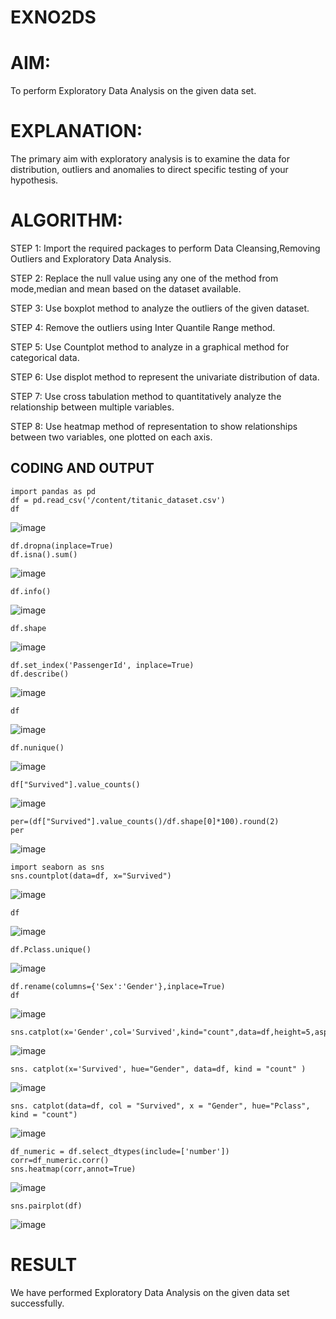 # EXNO2DS
# AIM:
To perform Exploratory Data Analysis on the given data set.
      
# EXPLANATION:
The primary aim with exploratory analysis is to examine the data for distribution, outliers and anomalies to direct specific testing of your hypothesis.
  
# ALGORITHM:
STEP 1: Import the required packages to perform Data Cleansing,Removing Outliers and Exploratory Data Analysis.

STEP 2: Replace the null value using any one of the method from mode,median and mean based on the dataset available.

STEP 3: Use boxplot method to analyze the outliers of the given dataset.

STEP 4: Remove the outliers using Inter Quantile Range method.

STEP 5: Use Countplot method to analyze in a graphical method for categorical data.

STEP 6: Use displot method to represent the univariate distribution of data.

STEP 7: Use cross tabulation method to quantitatively analyze the relationship between multiple variables.

STEP 8: Use heatmap method of representation to show relationships between two variables, one plotted on each axis.

## CODING AND OUTPUT
~~~
import pandas as pd
df = pd.read_csv('/content/titanic_dataset.csv')
df
~~~
![image](https://github.com/user-attachments/assets/fb587ce3-f65e-40e7-bca2-9df75f22a377)
~~~
df.dropna(inplace=True)
df.isna().sum()
~~~
![image](https://github.com/user-attachments/assets/a2326e2f-ac80-4cf0-bc9b-05445d89f22b)
~~~
df.info()
~~~
![image](https://github.com/user-attachments/assets/009f3be1-8565-4685-94a1-0f60735ad126)
~~~
df.shape
~~~
![image](https://github.com/user-attachments/assets/31f487f4-ea10-4337-8b14-8e3efa6e2184)
~~~
df.set_index('PassengerId', inplace=True)
df.describe()
~~~
![image](https://github.com/user-attachments/assets/e96a0c21-0cc0-4996-9eab-ed182452c72e)
~~~
df
~~~
![image](https://github.com/user-attachments/assets/becd6e7a-cdc0-475a-99a1-ee075acbba2e)
~~~
df.nunique()
~~~
![image](https://github.com/user-attachments/assets/25e59ec6-1075-4b28-9cab-7f4d6feba34e)
~~~
df["Survived"].value_counts()
~~~
![image](https://github.com/user-attachments/assets/54a18554-0379-44de-9251-0ad3a26aeb0d)
~~~
per=(df["Survived"].value_counts()/df.shape[0]*100).round(2)
per
~~~
![image](https://github.com/user-attachments/assets/6cd94b75-7834-4937-8815-1773b0929c4f)
~~~
import seaborn as sns
sns.countplot(data=df, x="Survived")
~~~
![image](https://github.com/user-attachments/assets/b8924350-5a63-41c7-b46f-46c55022b213)
~~~
df
~~~
![image](https://github.com/user-attachments/assets/0943ef82-41dd-493c-b061-0655a4ca32dd)
~~~
df.Pclass.unique()
~~~
![image](https://github.com/user-attachments/assets/7d3657a6-db5f-40c7-97fb-adda0dfa4dcd)
~~~
df.rename(columns={'Sex':'Gender'},inplace=True)
df
~~~
![image](https://github.com/user-attachments/assets/d1e75cf2-3859-4c3a-a9ea-80a18d573bef)
~~~
sns.catplot(x='Gender',col='Survived',kind="count",data=df,height=5,aspect=.7)
~~~
![image](https://github.com/user-attachments/assets/110f87c9-15e9-4aa5-b8bf-72ebc865e51a)
~~~
sns. catplot(x='Survived', hue="Gender", data=df, kind = "count" )
~~~
![image](https://github.com/user-attachments/assets/9e3dcd1e-98ae-42a8-84af-9a733eb2872b)
~~~
sns. catplot(data=df, col = "Survived", x = "Gender", hue="Pclass", kind = "count")
~~~
![image](https://github.com/user-attachments/assets/f56e1271-adcc-41be-b6c7-5fcf2dfd8e46)
~~~
df_numeric = df.select_dtypes(include=['number'])
corr=df_numeric.corr()
sns.heatmap(corr,annot=True)
~~~
![image](https://github.com/user-attachments/assets/1d24cffa-c5a3-4e4d-9548-e98b52d7f096)
~~~
sns.pairplot(df)
~~~
![image](https://github.com/user-attachments/assets/b948cf89-28d1-46b0-bac4-bde963e5695d)


# RESULT
We have performed Exploratory Data Analysis on the given data set successfully.
